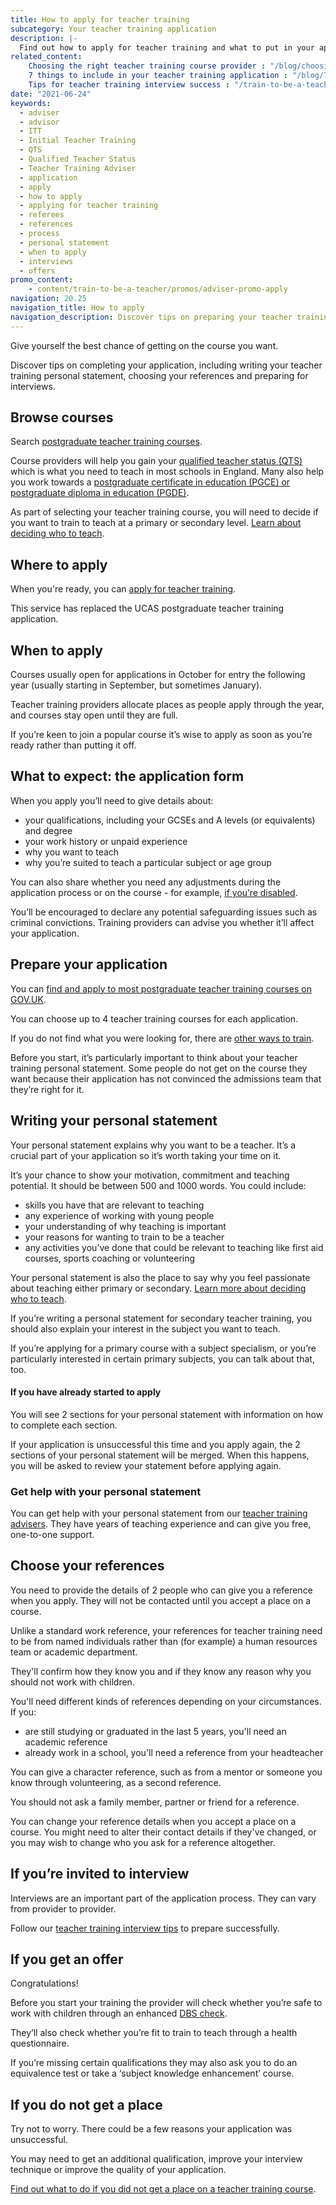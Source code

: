 ```yaml
---
title: How to apply for teacher training
subcategory: Your teacher training application
description: |-
  Find out how to apply for teacher training and what to put in your application, from writing your personal statement to choosing your references.
related_content:
    Choosing the right teacher training course provider : "/blog/choosing-the-right-teacher-training-course-provider"
    7 things to include in your teacher training application : "/blog/7-things-to-include-in-your-teacher-training-application"
    Tips for teacher training interview success : "/train-to-be-a-teacher/teacher-training-interview"
date: "2021-06-24"
keywords:
  - adviser
  - advisor
  - ITT
  - Initial Teacher Training
  - QTS
  - Qualified Teacher Status
  - Teacher Training Adviser
  - application
  - apply
  - how to apply
  - applying for teacher training
  - referees
  - references
  - process
  - personal statement
  - when to apply
  - interviews
  - offers
promo_content:
    - content/train-to-be-a-teacher/promos/adviser-promo-apply
navigation: 20.25
navigation_title: How to apply
navigation_description: Discover tips on preparing your teacher training application, from writing your personal statement to choosing your references.
---
```


Give yourself the best chance of getting on the course you want.

Discover tips on completing your application, including writing your teacher training personal statement, choosing your references and preparing for interviews.

## Browse courses

Search [postgraduate teacher training courses](https://www.gov.uk/find-postgraduate-teacher-training-courses).

Course providers will help you gain your [qualified teacher status (QTS)](/what-is-qts) which is what you need to teach in most schools in England. Many also help you work 
towards a [postgraduate certificate in education (PGCE) or postgraduate diploma in education (PGDE)](/what-is-a-pgce).

As part of selecting your teacher training course, you will need to decide if you want to train to teach at a primary or secondary level. [Learn about deciding who to teach](/train-to-be-a-teacher/who-do-you-want-to-teach).

## Where to apply

When you're ready, you can [apply for teacher training](https://www.gov.uk/apply-for-teacher-training).

This service has replaced the UCAS postgraduate teacher training application.

## When to apply

Courses usually open for applications in October for entry the following year
(usually starting in September, but sometimes January).

Teacher training providers allocate places as people apply through the year,
and courses stay open until they are full.

If you’re keen to join a popular course it’s wise to apply as soon as you’re
ready rather than putting it off.

## What to expect: the application form

When you apply you’ll need to give details about:

* your qualifications, including your GCSEs and A levels (or equivalents) and degree
* your work history or unpaid experience
* why you want to teach
* why you’re suited to teach a particular subject or age group

You can also share whether you need any adjustments during the application
process or on the course - for example, [if you’re disabled](/funding-and-support/if-youre-disabled).

You’ll be encouraged to declare any potential safeguarding issues such as
criminal convictions. Training providers can advise you whether it’ll affect
your application.

## Prepare your application

You can [find and apply to most postgraduate teacher training courses on GOV.UK](https://www.gov.uk/find-postgraduate-teacher-training-courses).

You can choose up to 4 teacher training courses for each application.

If you do not find what you were looking for, there are [other ways to train](/train-to-be-a-teacher).

Before you start, it’s particularly important to think about your teacher training personal statement. Some people do not get on the course they want because their application has
not convinced the admissions team that they’re right for it.

## Writing your personal statement

Your personal statement explains why you want to be a teacher. It’s a crucial part of your application so it’s worth taking your time on it.

It’s your chance to show your motivation, commitment and teaching potential. It should be between 500 and 1000 words. You could include:

* skills you have that are relevant to teaching
* any experience of working with young people
* your understanding of why teaching is important
* your reasons for wanting to train to be a teacher
* any activities you’ve done that could be relevant to teaching like first aid courses, sports coaching or volunteering

Your personal statement is also the place to say why you feel passionate about teaching either primary or secondary. [Learn more about deciding who to teach](/train-to-be-a-teacher/who-do-you-want-to-teach).

If you’re writing a personal statement for secondary teacher training, you should also explain your interest in the subject you want to teach.

If you’re applying for a primary course with a subject specialism, or you’re particularly interested in certain primary subjects, you can talk about that, too.

<div class="inset">
<h4> If you have already started to apply </h4>

<p>You will see 2 sections for your personal statement with information on how to complete each section. </p> 

<p> If your application is unsuccessful this time and you apply again, the 2 sections of your personal statement will be merged. When this happens, you will be asked to review your statement before applying again.</p> 

</div>

### Get help with your personal statement

You can get help with your personal statement from our [teacher training advisers](/teacher-training-advisers). They have years of teaching experience and can give you free, one-to-one support.

## Choose your references

You need to provide the details of 2 people who can give you a reference when you apply. They will not be contacted until you accept a place on a course.

Unlike a standard work reference, your references for teacher training need to
be from named individuals rather than (for example) a human resources team or
academic department.

They'll confirm how they know you and if they know any reason why you should not work with children.

You'll need different kinds of references depending on your circumstances. If you:

* are still studying or graduated in the last 5 years, you'll need an academic reference
* already work in a school, you'll need a reference from your headteacher

You can give a character reference, such as from a mentor or someone you know through volunteering, as a second reference.

You should not ask a family member, partner or friend for a reference.

You can change your reference details when you accept a place on a course. You might need to alter their contact details if they've changed, or you may wish to change who you ask for a reference altogether.

## If you’re invited to interview

Interviews are an important part of the application process. They can vary from provider to provider.

Follow our [teacher training interview tips](/train-to-be-a-teacher/teacher-training-interview) to prepare successfully.

## If you get an offer

Congratulations!

Before you start your training the provider will check whether you’re safe to work
with children through an enhanced [DBS check](https://www.gov.uk/government/organisations/disclosure-and-barring-service/about).

They’ll also check whether you’re fit to train to teach through a health questionnaire.

If you’re missing certain qualifications they may also ask you to do an
equivalence test or take a ‘subject knowledge enhancement’ course.

## If you do not get a place

Try not to worry. There could be a few reasons your application was unsuccessful.

You may need to get an additional qualification, improve your interview
technique or improve the quality of your application.

[Find out what to do if you did not get a place on a teacher training course](/train-to-be-a-teacher/if-your-application-is-unsuccessful).
